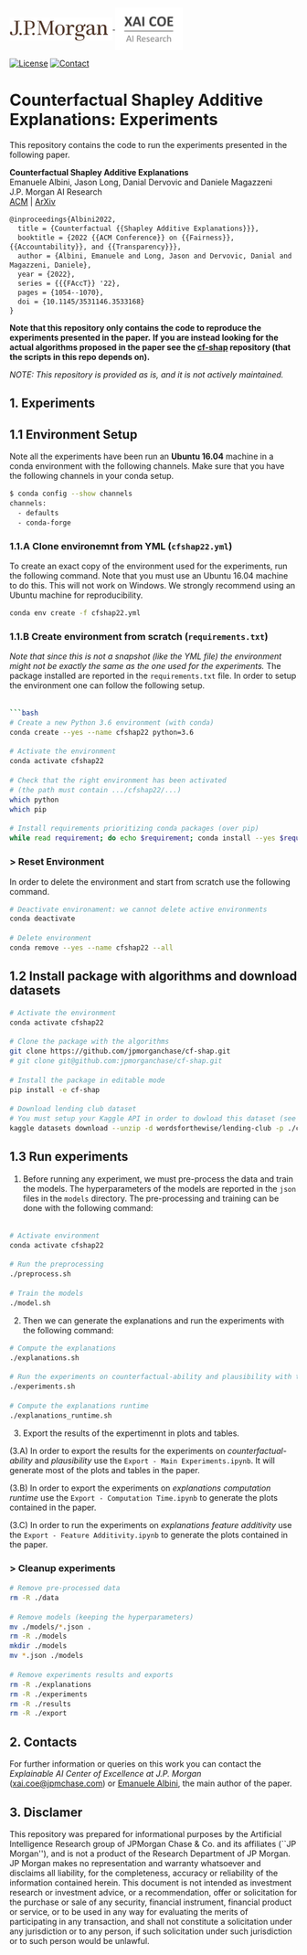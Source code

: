 <a href="https://www.jpmorgan.com/technology/artificial-intelligence">
<img align="middle" src="./assets/jpmorgan-logo.svg" alt="JPMorgan Logo" height="40">
<img align="middle" src="./assets/xai_coe-logo.png" alt="Explainale AI Center of Excellence Logo" height="75">
</a>

[![License](https://img.shields.io/github/license/jpmorganchase/cf-shap-facct22)](https://github.com/jpmorganchase/cf-shap-facct22/blob/master/LICENSE)
[![Contact](https://img.shields.io/badge/contact-Emanuele_Albini-lightgrey)](https://www.emanuelealbini.com)


# Counterfactual Shapley Additive Explanations: Experiments

This repository contains the code to run the experiments presented in the following paper.

**Counterfactual Shapley Additive Explanations**  
Emanuele Albini, Jason Long, Danial Dervovic and Daniele Magazzeni  
J.P. Morgan AI Research  
[ACM](https://dl.acm.org/doi/abs/10.1145/3531146.3533168) | [ArXiv](https://arxiv.org/abs/2110.14270)

```
@inproceedings{Albini2022,
  title = {Counterfactual {{Shapley Additive Explanations}}},
  booktitle = {2022 {{ACM Conference}} on {{Fairness}}, {{Accountability}}, and {{Transparency}}},
  author = {Albini, Emanuele and Long, Jason and Dervovic, Danial and Magazzeni, Daniele},
  year = {2022},
  series = {{{FAccT}} '22},
  pages = {1054--1070},
  doi = {10.1145/3531146.3533168}
}
```

**Note that this repository only contains the code to reproduce the experiments presented in the paper.**
**If you are instead looking for the actual algorithms proposed in the paper see the [cf-shap](https://www.github.com/jpmorganchase/cf-shap) repository (that the scripts in this repo depends on).**

_NOTE: This repository is provided as is, and it is not actively maintained._

## 1. Experiments

## 1.1 Environment Setup

Note all the experiments have been run an **Ubuntu 16.04** machine in a conda environment with the following channels. 
Make sure that you have the following channels in your conda setup.

```bash
$ conda config --show channels
channels:
  - defaults
  - conda-forge
```

### 1.1.A Clone environemnt from YML (`cfshap22.yml`)
To create an exact copy of the environment used for the experiments, run the following command. Note that you must use an Ubuntu 16.04 machine to do this. This will not work on Windows. We strongly recommend using an Ubuntu machine for reproducibility.

```bash
conda env create -f cfshap22.yml
```

### 1.1.B Create environment from scratch (`requirements.txt`)
_Note that since this is not a snapshot (like the YML file) the environment might not be exactly the same as the one used for the experiments._
The package installed are reported in the `requirements.txt` file.  In order to setup the environment one can follow the following setup.

```bash

```bash
# Create a new Python 3.6 environment (with conda)
conda create --yes --name cfshap22 python=3.6

# Activate the environment
conda activate cfshap22

# Check that the right environment has been activated
# (the path must contain .../cfshap22/...)
which python
which pip

# Install requirements prioritizing conda packages (over pip)
while read requirement; do echo $requirement; conda install --yes $requirement || pip install $requirement; done < requirements.txt 
```
### > Reset Environment

In order to delete the environment and start from scratch use the following command.
```bash
# Deactivate environament: we cannot delete active environments
conda deactivate

# Delete environment
conda remove --yes --name cfshap22 --all
```

## 1.2 Install package with algorithms and download datasets

```bash
# Activate the environment
conda activate cfshap22

# Clone the package with the algorithms
git clone https://github.com/jpmorganchase/cf-shap.git
# git clone git@github.com:jpmorganchase/cf-shap.git

# Install the package in editable mode
pip install -e cf-shap

# Download lending club dataset
# You must setup your Kaggle API in order to dowload this dataset (see Kaggle website at https://www.kaggle.com/docs/api)
kaggle datasets download --unzip -d wordsforthewise/lending-club -p ./cf-shap/src/emutils/data/lendingclub
```

## 1.3 Run experiments

1. Before running any experiment, we must pre-process the data and train the models. The hyperparameters of the models are reported in the `json` files in the `models` directory. The pre-processing and training can be done with the following command:
```bash

# Activate environment
conda activate cfshap22

# Run the preprocessing
./preprocess.sh

# Train the models
./model.sh
```

2. Then we can generate the explanations and run the experiments with the following command:
```bash
# Compute the explanations
./explanations.sh

# Run the experiments on counterfactual-ability and plausibility with the induced counterfactuals
./experiments.sh

# Compute the explanations runtime
./explanations_runtime.sh
```

3. Export the results of the expertimennt in plots and tables.

(3.A) In order to export the results for the experiments on _counterfactual-ability_ and _plausibility_ use the `Export - Main Experiments.ipynb`. It will generate most of the plots and tables in the paper.

(3.B) In order to export the experiments on _explanations computation runtime_ use the `Export - Computation Time.ipynb` to generate the plots contained in the paper.

(3.C) In order to run the experiments on _explanations feature additivity_ use the `Export - Feature Additivity.ipynb` to generate the plots contained in the paper.


### > Cleanup experiments

```bash
# Remove pre-processed data
rm -R ./data

# Remove models (keeping the hyperparameters)
mv ./models/*.json .
rm -R ./models
mkdir ./models
mv *.json ./models

# Remove experiments results and exports
rm -R ./explanations
rm -R ./experiments
rm -R ./results
rm -R ./export
```

## 2. Contacts

For further information or queries on this work you can contact the _Explainable AI Center of Excellence at J.P. Morgan_ ([xai.coe@jpmchase.com](mailto:xai.coe@jpmchase.com)) or [Emanuele Albini](https://www.emanuelealbini.com), the main author of the paper.

## 3. Disclamer

This repository was prepared for informational purposes by the Artificial Intelligence Research group of JPMorgan Chase & Co. and its affiliates (``JP Morgan''), and is not a product of the Research Department of JP Morgan. JP Morgan makes no representation and warranty whatsoever and disclaims all liability, for the completeness, accuracy or reliability of the information contained herein. This document is not intended as investment research or investment advice, or a recommendation,
offer or solicitation for the purchase or sale of any security, financial instrument, financial product or service, or to be used in any way for evaluating the merits of participating in any transaction, and shall not constitute a solicitation under any jurisdiction or to any person, if such solicitation under such jurisdiction or to such person would be unlawful.